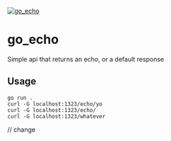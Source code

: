 [![go_echo](https://github.com/gambtho/go_echo/actions/workflows/test.yml/badge.svg)](https://github.com/gambtho/go_echo/actions/workflows/test.yml)

# go_echo

Simple api that returns an echo, or a default response

## Usage

```
go run .
curl -G localhost:1323/echo/yo
curl -G localhost:1323/echo/
curl -G localhost:1323/whatever
```

// change
